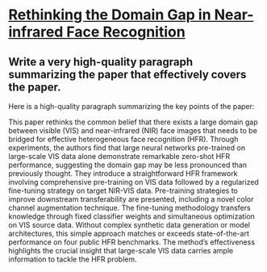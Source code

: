# [Rethinking the Domain Gap in Near-infrared Face Recognition](https://arxiv.org/abs/2312.00627)

## Write a very high-quality paragraph summarizing the paper that effectively covers the paper.

 Here is a high-quality paragraph summarizing the key points of the paper:

This paper rethinks the common belief that there exists a large domain gap between visible (VIS) and near-infrared (NIR) face images that needs to be bridged for effective heterogeneous face recognition (HFR). Through experiments, the authors find that large neural networks pre-trained on large-scale VIS data alone demonstrate remarkable zero-shot HFR performance, suggesting the domain gap may be less pronounced than previously thought. They introduce a straightforward HFR framework involving comprehensive pre-training on VIS data followed by a regularized fine-tuning strategy on target NIR-VIS data. Pre-training strategies to improve downstream transferability are presented, including a novel color channel augmentation technique. The fine-tuning methodology transfers knowledge through fixed classifier weights and simultaneous optimization on VIS source data. Without complex synthetic data generation or model architectures, this simple approach matches or exceeds state-of-the-art performance on four public HFR benchmarks. The method’s effectiveness highlights the crucial insight that large-scale VIS data carries ample information to tackle the HFR problem.
